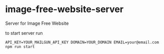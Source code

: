 # image-free-website-server
Server for Image Free Website

to start server run
```
API_KEY=YOUR_MAILGUN_API_KEY DOMAIN=YOUR_DOMAIN EMAIL=your@email.com npm run start
```